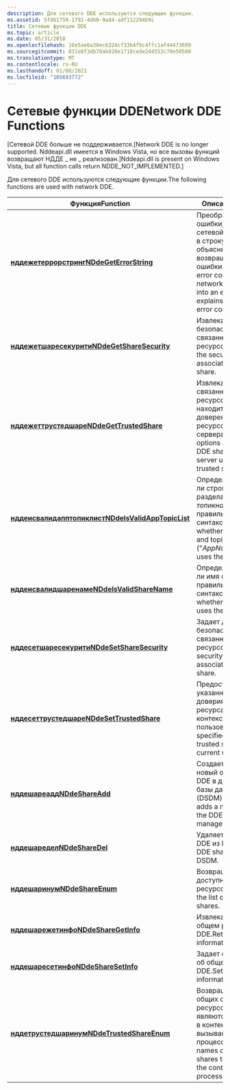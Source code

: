 ```yaml
---
description: Для сетевого DDE используются следующие функции.
ms.assetid: 5fd61759-1792-4db0-9ad4-adf112294b9c
title: Сетевые функции DDE
ms.topic: article
ms.date: 05/31/2018
ms.openlocfilehash: 16e5ae6a38ec6324cf33b4f9c4ffc1af44473699
ms.sourcegitcommit: 831e8f3db78ab820e1710cede244553c70e50500
ms.translationtype: MT
ms.contentlocale: ru-RU
ms.lasthandoff: 01/08/2021
ms.locfileid: "105693772"
---
```

# <a name="network-dde-functions"></a><span data-ttu-id="a9842-103">Сетевые функции DDE</span><span class="sxs-lookup"><span data-stu-id="a9842-103">Network DDE Functions</span></span>

<span data-ttu-id="a9842-104">\[Сетевой DDE больше не поддерживается.</span><span class="sxs-lookup"><span data-stu-id="a9842-104">\[Network DDE is no longer supported.</span></span> <span data-ttu-id="a9842-105">Nddeapi.dll имеется в Windows Vista, но все вызовы функций возвращают НДДЕ \_ не \_ реализован.\]</span><span class="sxs-lookup"><span data-stu-id="a9842-105">Nddeapi.dll is present on Windows Vista, but all function calls return NDDE\_NOT\_IMPLEMENTED.\]</span></span>

<span data-ttu-id="a9842-106">Для сетевого DDE используются следующие функции.</span><span class="sxs-lookup"><span data-stu-id="a9842-106">The following functions are used with network DDE.</span></span>



| <span data-ttu-id="a9842-107">Функция</span><span class="sxs-lookup"><span data-stu-id="a9842-107">Function</span></span>                                                   | <span data-ttu-id="a9842-108">Описание</span><span class="sxs-lookup"><span data-stu-id="a9842-108">Description</span></span>                                                                                                           |
|------------------------------------------------------------|-----------------------------------------------------------------------------------------------------------------------|
| [<span data-ttu-id="a9842-109">**нддежетеррорстринг**</span><span class="sxs-lookup"><span data-stu-id="a9842-109">**NDdeGetErrorString**</span></span>](nddegeterrorstring.md)           | <span data-ttu-id="a9842-110">Преобразует код ошибки, возвращенный сетевой функцией DDE, в строку ошибки, объясняющую возвращенный код ошибки.</span><span class="sxs-lookup"><span data-stu-id="a9842-110">Converts an error code returned by a network DDE function into an error string that explains the returned error code.</span></span> |
| [<span data-ttu-id="a9842-111">**нддежетшаресекурити**</span><span class="sxs-lookup"><span data-stu-id="a9842-111">**NDdeGetShareSecurity**</span></span>](nddegetsharesecurity.md)       | <span data-ttu-id="a9842-112">Извлекает дескриптор безопасности, связанный с общим ресурсом DDE.</span><span class="sxs-lookup"><span data-stu-id="a9842-112">Retrieves the security descriptor associated with the DDE share.</span></span>                                                      |
| [<span data-ttu-id="a9842-113">**нддежеттрустедшаре**</span><span class="sxs-lookup"><span data-stu-id="a9842-113">**NDdeGetTrustedShare**</span></span>](nddegettrustedshare.md)         | <span data-ttu-id="a9842-114">Извлекает параметры, связанные с общим ресурсом DDE, который находится в списке доверенных общих ресурсов пользователя сервера.</span><span class="sxs-lookup"><span data-stu-id="a9842-114">Retrieves the options associated with a DDE share that is in the server user's list of trusted shares.</span></span>                |
| [<span data-ttu-id="a9842-115">**нддеисвалидапптопиклист**</span><span class="sxs-lookup"><span data-stu-id="a9842-115">**NDdeIsValidAppTopicList**</span></span>](nddeisvalidapptopiclist.md) | <span data-ttu-id="a9842-116">Определяет, использует ли строка приложения и раздела ("*AppName* \| *топикнаме*") правильный синтаксис.</span><span class="sxs-lookup"><span data-stu-id="a9842-116">Determines whether an application and topic string ("*AppName*\|*TopicName*") uses the proper syntax.</span></span>                 |
| [<span data-ttu-id="a9842-117">**нддеисвалидшаренаме**</span><span class="sxs-lookup"><span data-stu-id="a9842-117">**NDdeIsValidShareName**</span></span>](nddeisvalidsharename.md)       | <span data-ttu-id="a9842-118">Определяет, использует ли имя общего ресурса правильный синтаксис.</span><span class="sxs-lookup"><span data-stu-id="a9842-118">Determines whether a share name uses the proper syntax.</span></span>                                                               |
| [<span data-ttu-id="a9842-119">**нддесетшаресекурити**</span><span class="sxs-lookup"><span data-stu-id="a9842-119">**NDdeSetShareSecurity**</span></span>](nddesetsharesecurity.md)       | <span data-ttu-id="a9842-120">Задает дескриптор безопасности, связанный с общим ресурсом DDE.</span><span class="sxs-lookup"><span data-stu-id="a9842-120">Sets the security descriptor associated with the DDE share.</span></span>                                                           |
| [<span data-ttu-id="a9842-121">**нддесеттрустедшаре**</span><span class="sxs-lookup"><span data-stu-id="a9842-121">**NDdeSetTrustedShare**</span></span>](nddesettrustedshare.md)         | <span data-ttu-id="a9842-122">Предоставляет указанное состояние доверия общего ресурса DDE в контексте текущего пользователя.</span><span class="sxs-lookup"><span data-stu-id="a9842-122">Grants the specified DDE share trusted status within the current user's context.</span></span>                                      |
| [<span data-ttu-id="a9842-123">**нддешареадд**</span><span class="sxs-lookup"><span data-stu-id="a9842-123">**NDdeShareAdd**</span></span>](nddeshareadd.md)                       | <span data-ttu-id="a9842-124">Создает и добавляет новый общий ресурс DDE в диспетчер общей базы данных DDE (DSDM).</span><span class="sxs-lookup"><span data-stu-id="a9842-124">Creates and adds a new DDE share to the DDE share database manager (DSDM).</span></span>                                            |
| [<span data-ttu-id="a9842-125">**нддешаредел**</span><span class="sxs-lookup"><span data-stu-id="a9842-125">**NDdeShareDel**</span></span>](nddesharedel.md)                       | <span data-ttu-id="a9842-126">Удаляет общую папку DDE из DSDM.</span><span class="sxs-lookup"><span data-stu-id="a9842-126">Deletes a DDE share from the DSDM.</span></span>                                                                                    |
| [<span data-ttu-id="a9842-127">**нддешаринум**</span><span class="sxs-lookup"><span data-stu-id="a9842-127">**NDdeShareEnum**</span></span>](nddeshareenum.md)                     | <span data-ttu-id="a9842-128">Возвращает список доступных общих ресурсов DDE.</span><span class="sxs-lookup"><span data-stu-id="a9842-128">Retrieves the list of available DDE shares.</span></span>                                                                           |
| [<span data-ttu-id="a9842-129">**нддешарежетинфо**</span><span class="sxs-lookup"><span data-stu-id="a9842-129">**NDdeShareGetInfo**</span></span>](nddesharegetinfo.md)               | <span data-ttu-id="a9842-130">Извлекает сведения об общем ресурсе DDE.</span><span class="sxs-lookup"><span data-stu-id="a9842-130">Retrieves DDE share information.</span></span>                                                                                      |
| [<span data-ttu-id="a9842-131">**нддешаресетинфо**</span><span class="sxs-lookup"><span data-stu-id="a9842-131">**NDdeShareSetInfo**</span></span>](nddesharesetinfo.md)               | <span data-ttu-id="a9842-132">Задает общие сведения об общем ресурсе DDE.</span><span class="sxs-lookup"><span data-stu-id="a9842-132">Sets DDE share information.</span></span>                                                                                           |
| [<span data-ttu-id="a9842-133">**нддетрустедшаринум**</span><span class="sxs-lookup"><span data-stu-id="a9842-133">**NDdeTrustedShareEnum**</span></span>](nddetrustedshareenum.md)       | <span data-ttu-id="a9842-134">Возвращает имена всех общих сетевых ресурсов DDE, которые являются доверенными в контексте вызывающего процесса.</span><span class="sxs-lookup"><span data-stu-id="a9842-134">Retrieves the names of all network DDE shares that are trusted in the context of the calling process.</span></span>                 |



 

 

 



